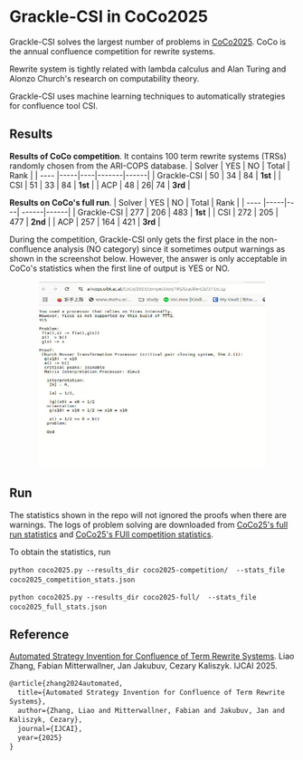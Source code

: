 # Grackle-CSI in CoCo2025

Grackle-CSI solves the largest number of problems in [CoCo2025](https://project-coco.uibk.ac.at/2025/).
CoCo is the annual confluence competition for rewrite systems.

Rewrite system is tightly related with lambda calculus and Alan Turing and Alonzo Church's research on computability theory.

Grackle-CSI uses machine learning techniques to automatically strategies for confluence tool CSI.

## Results

<!--
Solver |             | YES | NO | MAYBE | Total | Rank |
| ---- |-------------|-----|----|-------| ------|------|
| Competition | 50  | 34 | 16    | 100   | **1st** |
| Full Run    | 277 | 206| 86    | 569   | **1st** |
-->

**Results of CoCo competition**.
It contains 100 term rewrite systems (TRSs) randomly chosen from the ARI-COPS database.
| Solver | YES | NO | Total | Rank |
| ---- |-----|----|-------|------|
| Grackle-CSI | 50  | 34 | 84    | **1st** |
| CSI    | 51 | 33  | 84 | **1st** |
| ACP    | 48 | 26| 74   | **3rd** |

**Results on CoCo's full run**.
| Solver | YES | NO | Total | Rank |
| ---- |-----|----| ------|------|
| Grackle-CSI | 277  | 206 | 483     | **1st** |
| CSI    | 272 | 205  | 477 | **2nd** |
| ACP    | 257 | 164 | 421  | **3rd** |


During the competition, Grackle-CSI only gets the first place in the non-confluence analysis (NO category) since it sometimes output warnings as shown in the screenshot below. However, the answer is only acceptable in CoCo's statistics when the first line of output is YES or NO.

<div align = "center">
<img src = "yes.png" width = "400" height = "330">
</div>


## Run

The statistics shown in the repo will not ignored the proofs when there are warnings.
The logs of problem solving are downloaded from [CoCo25's full run statistics](https://ari-cops.uibk.ac.at/CoCo/2025/full-run/TRS/) and [CoCo25's FUll competition statistics](https://ari-cops.uibk.ac.at/CoCo/2025/full-run/TRS/).

To obtain the statistics, run

`python coco2025.py --results_dir coco2025-competition/  --stats_file  coco2025_competition_stats.json`

`python coco2025.py --results_dir coco2025-full/  --stats_file  coco2025_full_stats.json`

## Reference



[Automated Strategy Invention for Confluence of Term Rewrite Systems](https://arxiv.org/abs/2505.07270). Liao Zhang, Fabian Mitterwallner, Jan Jakubuv, Cezary Kaliszyk. IJCAI 2025.

```
@article{zhang2024automated,
  title={Automated Strategy Invention for Confluence of Term Rewrite Systems},
  author={Zhang, Liao and Mitterwallner, Fabian and Jakubuv, Jan and Kaliszyk, Cezary},
  journal={IJCAI},
  year={2025}
}
```